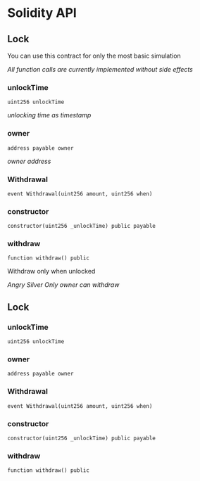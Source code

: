 # Solidity API

## Lock

You can use this contract for only the most basic simulation

_All function calls are currently implemented without side effects_

### unlockTime

```solidity
uint256 unlockTime
```

_unlocking time as timestamp_

### owner

```solidity
address payable owner
```

_owner address_

### Withdrawal

```solidity
event Withdrawal(uint256 amount, uint256 when)
```

### constructor

```solidity
constructor(uint256 _unlockTime) public payable
```

### withdraw

```solidity
function withdraw() public
```

Withdraw only when unlocked

_Angry Silver  Only owner can withdraw_

## Lock

### unlockTime

```solidity
uint256 unlockTime
```

### owner

```solidity
address payable owner
```

### Withdrawal

```solidity
event Withdrawal(uint256 amount, uint256 when)
```

### constructor

```solidity
constructor(uint256 _unlockTime) public payable
```

### withdraw

```solidity
function withdraw() public
```

